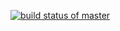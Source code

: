 [![build status of master](https://travis-ci.org/estowe/hw02_TestTriangle.svg?branch=main)](https://travis-ci.org/estowe/hw02_TestTriangle)
